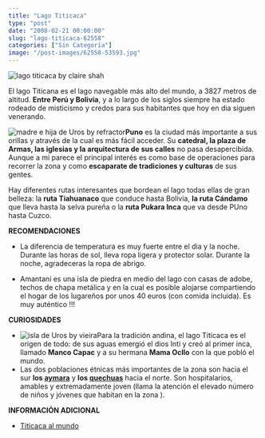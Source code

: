 ```yaml
---
title: "Lago Titicaca"
type: "post"
date: "2008-02-21 00:00:00"
slug: "lago-titicaca-62558"
categories: ["Sin Categoría"]
image: "/post-images/62558-53593.jpg"
---
```


![lago titicaca by claire shah](/post-images/62558-53593.jpg "lago titicaca by claire shah")

El lago Titicana es el lago navegable más alto del mundo, a 3827 metros de altitud. **Entre Perú y Bolivia**, y a lo largo de los siglos siempre ha estado rodeado de misticismo y credos para sus habitantes que hoy en dia siguen venerando.

![madre e hija de Uros by refractor](/post-images/62558-53594.jpg "madre e hija de Uros by refractor")**Puno** es la ciudad más importante a sus orillas y através de la cual es más fácil acceder. Su **catedral, la plaza de Armas, las iglesias y la arquitectura de sus calles** no pasa desapercibida. Aunque a mi parece el principal interés es como base de operaciones para recorrer la zona y como **escaparate de tradiciones y culturas** de sus gentes.

Hay diferentes rutas interesantes que bordean el lago todas ellas de gran belleza: la **ruta Tiahuanaco** que conduce hasta Bolivia, **la ruta Cándamo** que lleva hasta la selva pureña o la **ruta Pukara Inca** que va desde PUno hasta Cuzco.

**RECOMENDACIONES**

- La diferencia de temperatura es muy fuerte entre el dia y la noche. Durante las horas de sol, lleva ropa ligera y protector solar. Durante la noche, agradeceras la ropa de abrigo.

- Amantaní es una isla de piedra en medio del lago con casas de adobe, techos de chapa metálica y en la cual es posible alojarse compartiendo el hogar de los lugareños por unos 40 euros (con comida incluida). Es muy auténtico !!!

**CURIOSIDADES**

- ![isla de Uros by vieira](/post-images/62558-53595.jpg "isla de Uros by vieira")Para la tradición andina, el lago Titicaca es el origen de todo: de sus aguas emergió el dios Inti y creó al primer inca, llamado **Manco Capac**  y a su hermana **Mama Ocllo** con la que pobló el mundo.
- Las dos poblaciones étnicas más importantes de la zona son hacia el sur **los [aymara](http://aymara.org/)** y **los [quechuas](http://www.quechuanetwork.org/)** hacia el norte. Son hospitalarios, amables y extremadamente joven (llama la atención el elevado número de niños y jóvenes que habitan en la zona ).

**INFORMACIÓN ADICIONAL**

- [Titicaca al mundo](http://www.titicacaalmundo.com/)